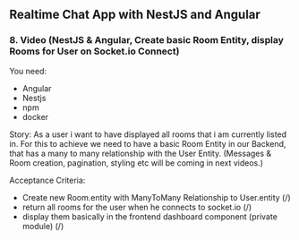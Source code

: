 ## Realtime Chat App with NestJS and Angular
### 8. Video (NestJS & Angular, Create basic Room Entity, display Rooms for User on Socket.io Connect)

You need:
- Angular
- Nestjs
- npm
- docker

Story:
As a user i want to have displayed all rooms that i am currently listed in.
For this to achieve we need to have a basic Room Entity in our Backend, that has a many to many relationship with the User Entity. (Messages & Room creation, pagination, styling etc will be coming in next videos.)

Acceptance Criteria:
- Create new Room.entity with ManyToMany Relationship to User.entity (/)
- return all rooms for the user when he connects to socket.io (/)
- display them basically in the frontend dashboard component (private module) (/)